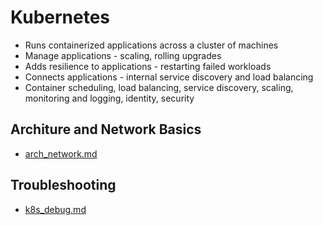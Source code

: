 # Kubernetes

* Runs containerized applications across a cluster of machines
* Manage applications - scaling, rolling upgrades
* Adds resilience to applications - restarting failed workloads
* Connects applications - internal service discovery and load balancing
* Container scheduling, load balancing, service discovery, scaling, monitoring and logging, identity, security

## Architure and Network Basics

* [arch_network.md](arch_network.md)

## Troubleshooting

* [k8s_debug.md](k8s_debug.md)